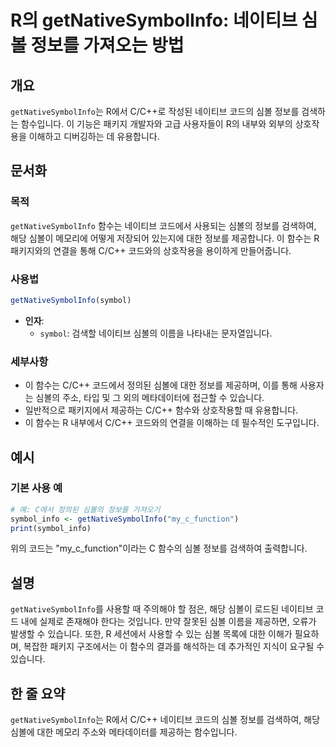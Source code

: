 <!--
Meta Description: # R의 getNativeSymbolInfo: 네이티브 심볼 정보를 가져오는 방법 ## 개요 `getNativeSymbolInfo`는 R에서 C/C++로 작성된 네이티브 코드의 심볼 정보를 검색하는 함수입니다. 이 기능은 패키지 개발자와 고급 사용자들이 R의 내부와 외...
Meta Keywords: 정보를, getnativesymbolinfo, 네이티브, 함수는, 심볼의
-->

# R의 getNativeSymbolInfo: 네이티브 심볼 정보를 가져오는 방법

## 개요
`getNativeSymbolInfo`는 R에서 C/C++로 작성된 네이티브 코드의 심볼 정보를 검색하는 함수입니다. 이 기능은 패키지 개발자와 고급 사용자들이 R의 내부와 외부의 상호작용을 이해하고 디버깅하는 데 유용합니다.

## 문서화

### 목적
`getNativeSymbolInfo` 함수는 네이티브 코드에서 사용되는 심볼의 정보를 검색하여, 해당 심볼이 메모리에 어떻게 저장되어 있는지에 대한 정보를 제공합니다. 이 함수는 R 패키지와의 연결을 통해 C/C++ 코드와의 상호작용을 용이하게 만들어줍니다.

### 사용법
```R
getNativeSymbolInfo(symbol)
```

- **인자**:
  - `symbol`: 검색할 네이티브 심볼의 이름을 나타내는 문자열입니다.

### 세부사항
- 이 함수는 C/C++ 코드에서 정의된 심볼에 대한 정보를 제공하며, 이를 통해 사용자는 심볼의 주소, 타입 및 그 외의 메타데이터에 접근할 수 있습니다.
- 일반적으로 패키지에서 제공하는 C/C++ 함수와 상호작용할 때 유용합니다.
- 이 함수는 R 내부에서 C/C++ 코드와의 연결을 이해하는 데 필수적인 도구입니다.

## 예시

### 기본 사용 예
```R
# 예: C에서 정의된 심볼의 정보를 가져오기
symbol_info <- getNativeSymbolInfo("my_c_function")
print(symbol_info)
```
위의 코드는 "my_c_function"이라는 C 함수의 심볼 정보를 검색하여 출력합니다.

## 설명
`getNativeSymbolInfo`를 사용할 때 주의해야 할 점은, 해당 심볼이 로드된 네이티브 코드 내에 실제로 존재해야 한다는 것입니다. 만약 잘못된 심볼 이름을 제공하면, 오류가 발생할 수 있습니다. 또한, R 세션에서 사용할 수 있는 심볼 목록에 대한 이해가 필요하며, 복잡한 패키지 구조에서는 이 함수의 결과를 해석하는 데 추가적인 지식이 요구될 수 있습니다.

## 한 줄 요약
`getNativeSymbolInfo`는 R에서 C/C++ 네이티브 코드의 심볼 정보를 검색하여, 해당 심볼에 대한 메모리 주소와 메타데이터를 제공하는 함수입니다.